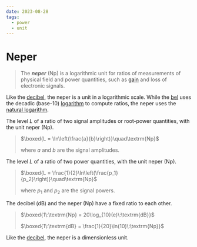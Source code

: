 ```yaml
---
date: 2023-08-28
tags:
  - power
  - unit
---
```


# Neper

> The ***neper*** $\textrm{(Np)}$ is a logarithmic unit for ratios of measurements of physical field and power quantities, such as [gain](2f56aca1.md) and loss of electronic signals.

Like the [decibel](2f56aca1.md), the neper is a unit in a logarithmic scale. While the [bel](2f56aca1.md) uses the decadic (base-10) [logarithm](a9e9dea5.md) to compute ratios, the neper uses the [natural logarithm](3efff0b5.md).

The level $L$ of a ratio of two signal amplitudes or root-power quantities, with the unit neper $\textrm{(Np)}$.

> $\boxed{L = \ln\left(\frac{a}{b}\right)}\quad\textrm{Np}$ 
>
> where $a$ and $b$ are the signal amplitudes.

The level $L$ of a ratio of two power quantities, with the unit neper $\textrm{(Np)}$.

> $\boxed{L = \frac{1}{2}\ln\left(\frac{p_1}{p_2}\right)}\quad\textrm{Np}$ 
>
> where $p_1$ and $p_2$ are the signal powers.

The decibel $\textrm{(dB)}$ and the neper $\textrm{(Np)}$ have a fixed ratio to each other.

> $\boxed{1\:\textrm{Np} = 20\log_{10}(e)\:\textrm{dB}}$
>
> $\boxed{1\:\textrm{dB} = \frac{1}{20}\ln(10)\:\textrm{Np}}$

Like the [decibel](2f56aca1.md), the neper is a dimensionless unit.
